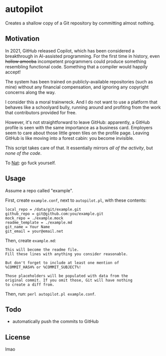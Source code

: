 # autopilot

Creates a shallow copy of a Git repository by committing almost nothing.

## Motivation

In 2021, GitHub released Copilot, which has been considered a
breakthrough in AI-assisted programming. For the first time in history,
even ~~hollow amoeba~~ incompetent programmers could produce something
resembling functional code. Something that a compiler would happily
accept!

The system has been trained on publicly-available repositories (such as
mine) without any financial compensation, and ignoring any copyright
concerns along the way.

I consider this a moral trainwreck. And I do not want to use a platform
that behaves like a schoolyard bully, running around and profiting from
the work that contributors provided for free.

However, it's not straightforward to leave GitHub: apparently, a GitHub
profile is seen with the same importance as a business card. Employers
seem to care about those little green tiles on the profile page. Leaving
GitHub is like moving into a forest cabin: you become invisible.

This script takes care of that. It essentially mirrors *all of the
activity*, but *none of the code*.

To [Nat][nat]: go fuck yourself.

[nat]: https://web.archive.org/web/20210630043243/https://twitter.com/natfriedman/status/1409914420579344385

## Usage

Assume a repo called "example".

First, create `example.conf`, next to `autopilot.pl`, with these
contents:

```
local_repo = /data/git/example.git
github_repo = git@github.com:you/example.git
mock_repo = ./example.mock
readme_template = ./example.md
git_name = Your Name
git_email = your@email.net
```

Then, create `example.md`:

```
This will become the readme file.
Fill these lines with anything you consider reasonable.

But don't forget to include at least one mention of
%COMMIT_HASH% or %COMMIT_SUBJECT%!

Those placeholders will be populated with data from the
original commit. If you omit those, Git will have nothing
to create a diff from.
```

Then, run: `perl autopilot.pl example.conf`.

## Todo

- automatically push the commits to GitHub

## License

lmao
